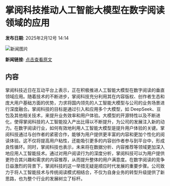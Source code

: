 # 掌阅科技推动人工智能大模型在数字阅读领域的应用

**发布日期**: 2025年2月12号 14:14

![新闻图片](https://pic.chinaz.com/picmap/thumb/202305251639390843_25.jpg)

**新闻链接**: [点击查看原文](https://www.aibase.com/zh/news/15297)

## 内容

掌阅科技近日在互动平台上表示，正在积极推进人工智能大模型在数字阅读的垂直领域应用。随着技术的不断进步，掌阅科技充分利用其在内容版权、创作者生态和庞大用户基础方面的优势，力求将国内领先的人工智能大模型与公司的业务场景进行深度融合。掌阅科技的目标是通过引入和应用多个大模型，如 DeepSeek、豆包及其他相关技术，来提升业务效率和用户体验。大模型的开源特性以及不断进化，使得掌阅科技的人工智能投入产出比得以不断提升，为公司的发展注入新的动力。在数字阅读行业，如何有效地利用人工智能大模型是提升用户体验的关键。掌阅科技通过与创作者的紧密合作，能够为用户提供更丰富的内容和更加个性化的阅读体验。这不仅将提高用户粘性，还能吸引更多的内容创作者参与到平台中，形成良性循环。同时，掌阅科技也表示，未来将在数据分析、内容推荐等领域更加深入地应用人工智能技术。通过对用户阅读行为的深度分析，掌阅科技可以为用户提供更符合其兴趣和需求的内容推荐，从而提升整体的用户满意度。在数字阅读的竞争日益激烈的背景下，掌阅科技的这一举措无疑是顺应时代发展的重要步骤。公司致力于将人工智能技术与传统阅读模式相结合，不仅为自身业务的转型升级提供了新思路，也为整个行业的发展树立了标杆。

